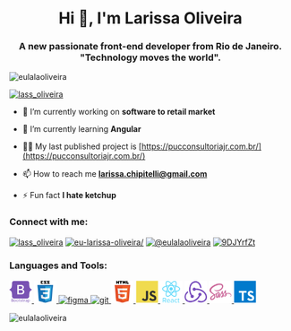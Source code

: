 <h1 align="center">Hi 👋, I'm Larissa Oliveira</h1>
<h3 align="center">A new passionate front-end developer from Rio de Janeiro. "Technology moves the world".</h3>

<p align="left"> <img src="https://komarev.com/ghpvc/?username=eulalaoliveira&label=Profile%20views&color=0e75b6&style=flat" alt="eulalaoliveira" /> </p>

<p align="left"> <a href="https://twitter.com/lass_oliveira" target="blank"><img src="https://img.shields.io/twitter/follow/lass_oliveira?logo=twitter&style=for-the-badge" alt="lass_oliveira" /></a> </p>

- 🔭 I’m currently working on **software to retail market**

- 🌱 I’m currently learning **Angular**

- 👨‍💻 My last published project is [https://pucconsultoriajr.com.br/](https://pucconsultoriajr.com.br/)

- 📫 How to reach me **larissa.chipitelli@gmail.com**

- ⚡ Fun fact **I hate ketchup**

<h3 align="left">Connect with me:</h3>
<p align="left">
<a href="https://twitter.com/lass_oliveira" target="blank"><img align="center" src="https://raw.githubusercontent.com/rahuldkjain/github-profile-readme-generator/master/src/images/icons/Social/twitter.svg" alt="lass_oliveira" height="30" width="40" /></a>
<a href="https://linkedin.com/in/eu-larissa-oliveira/" target="blank"><img align="center" src="https://raw.githubusercontent.com/rahuldkjain/github-profile-readme-generator/master/src/images/icons/Social/linked-in-alt.svg" alt="eu-larissa-oliveira/" height="30" width="40" /></a>
<a href="https://instagram.com/larissachipitelli" target="blank"><img align="center" src="https://raw.githubusercontent.com/rahuldkjain/github-profile-readme-generator/master/src/images/icons/Social/instagram.svg" alt="@eulalaoliveira" height="30" width="40" /></a>
<a href="https://discord.gg/9DJYrfZt" target="blank"><img align="center" src="https://raw.githubusercontent.com/rahuldkjain/github-profile-readme-generator/master/src/images/icons/Social/discord.svg" alt="9DJYrfZt" height="30" width="40" /></a>
</p>

<h3 align="left">Languages and Tools:</h3>
<p align="left"> <a href="https://getbootstrap.com" target="_blank"> <img src="https://raw.githubusercontent.com/devicons/devicon/master/icons/bootstrap/bootstrap-plain-wordmark.svg" alt="bootstrap" width="40" height="40"/> </a> <a href="https://www.w3schools.com/css/" target="_blank"> <img src="https://raw.githubusercontent.com/devicons/devicon/master/icons/css3/css3-original-wordmark.svg" alt="css3" width="40" height="40"/> </a> <a href="https://www.figma.com/" target="_blank"> <img src="https://www.vectorlogo.zone/logos/figma/figma-icon.svg" alt="figma" width="40" height="40"/> </a> <a href="https://git-scm.com/" target="_blank"> <img src="https://www.vectorlogo.zone/logos/git-scm/git-scm-icon.svg" alt="git" width="40" height="40"/> </a> <a href="https://www.w3.org/html/" target="_blank"> <img src="https://raw.githubusercontent.com/devicons/devicon/master/icons/html5/html5-original-wordmark.svg" alt="html5" width="40" height="40"/> </a> <a href="https://developer.mozilla.org/en-US/docs/Web/JavaScript" target="_blank"> <img src="https://raw.githubusercontent.com/devicons/devicon/master/icons/javascript/javascript-original.svg" alt="javascript" width="40" height="40"/> </a> <a href="https://reactjs.org/" target="_blank"> <img src="https://raw.githubusercontent.com/devicons/devicon/master/icons/react/react-original-wordmark.svg" alt="react" width="40" height="40"/> </a> <a href="https://redux.js.org" target="_blank"> <img src="https://raw.githubusercontent.com/devicons/devicon/master/icons/redux/redux-original.svg" alt="redux" width="40" height="40"/> </a> <a href="https://sass-lang.com" target="_blank"> <img src="https://raw.githubusercontent.com/devicons/devicon/master/icons/sass/sass-original.svg" alt="sass" width="40" height="40"/> </a> <a href="https://www.typescriptlang.org/" target="_blank"> <img src="https://raw.githubusercontent.com/devicons/devicon/master/icons/typescript/typescript-original.svg" alt="typescript" width="40" height="40"/> </a> </p>

<p><img align="center" src="https://github-readme-stats.vercel.app/api/top-langs?username=eulalaoliveira&show_icons=true&locale=en&layout=compact" alt="eulalaoliveira" /></p>
